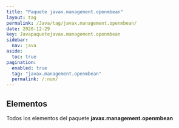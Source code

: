 ```yaml
---
title: "Paquete javax.management.openmbean"
layout: tag
permalink: /Java/tag/javax.management.openmbean/
date: 2020-12-29
key: Javapaquetejavax.management.openmbean
sidebar: 
  nav: java
aside: 
  toc: true
pagination: 
  enabled: true
  tag: "javax.management.openmbean"
  permalink: /:num/
---
```


<h2>Elementos</h2>
Todos los elementos del paquete <strong>javax.management.openmbean</strong>
